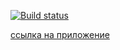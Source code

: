 [![Build status](https://ci.appveyor.com/api/projects/status/b8k2wutwkkge6rdt?svg=true)](https://ci.appveyor.com/project/Yushkevich-A-A/media)

[ссылка на приложение](https://yushkevich-a-a.github.io/media/)